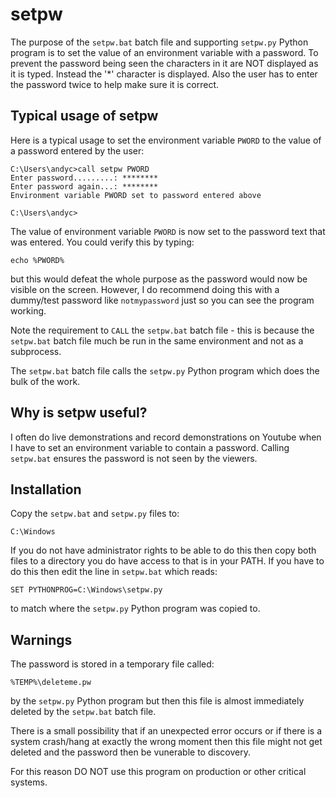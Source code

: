 # setpw

The purpose of the `setpw.bat` batch file and supporting `setpw.py` Python program
is to set the value of an environment variable with a password.  To prevent
the password being seen the characters in it are NOT displayed as it is typed.
Instead the '*' character is displayed.  Also the user has to enter the
password twice to help make sure it is correct.

## Typical usage of setpw

Here is a typical usage to set the environment variable `PWORD` to the value of
a password entered by the user:

```
C:\Users\andyc>call setpw PWORD
Enter password.........: ********
Enter password again...: ********
Environment variable PWORD set to password entered above

C:\Users\andyc>
```

The value of environment variable `PWORD` is now set to the password text that
was entered.  You could verify this by typing:

```
echo %PWORD%
```

but this would defeat the whole purpose as the password would now be visible
on the screen.  However, I do recommend doing this with a dummy/test password
like `notmypassword` just so you can see the program working.

Note the requirement to `CALL` the `setpw.bat` batch file - this is because the `setpw.bat`
batch file much be run in the same environment and not as a subprocess.

The `setpw.bat` batch file calls the `setpw.py` Python program which does the bulk
of the work.

## Why is setpw useful?

I often do live demonstrations and record demonstrations on Youtube when I
have to set an environment variable to contain a password.  Calling `setpw.bat` ensures
the password is not seen by the viewers.

## Installation

Copy the `setpw.bat` and `setpw.py` files to:

```
C:\Windows

```

If you do not have administrator rights to be able to do this then copy both
files to a directory you do have access to that is in your PATH.  If you have
to do this then edit the line in `setpw.bat` which reads:

```
SET PYTHONPROG=C:\Windows\setpw.py
```

to match where the `setpw.py` Python program was copied to.

## Warnings

The password is stored in a temporary file called:

```
%TEMP%\deleteme.pw
```

by the `setpw.py` Python program but then this file is almost immediately deleted
by the `setpw.bat` batch file.

There is a small possibility that if an unexpected error occurs or if there is
a system crash/hang at exactly the wrong moment then this file might not get
deleted and the password then be vunerable to discovery.

For this reason DO NOT use this program on production or other critical systems.
